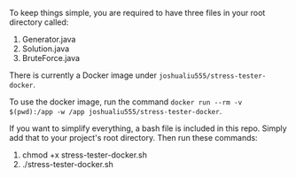 To keep things simple, you are required to have three files in your root directory called:
1. Generator.java
2. Solution.java
3. BruteForce.java

There is currently a Docker image under `joshualiu555/stress-tester-docker`. 

To use the docker image, run the command `docker run --rm -v $(pwd):/app -w /app joshualiu555/stress-tester-docker`.

If you want to simplify everything, a bash file is included in this repo. Simply add that to your project's root directory. 
Then run these commands:
1. chmod +x stress-tester-docker.sh
2. ./stress-tester-docker.sh
